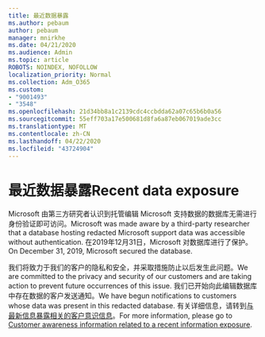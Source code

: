 ```yaml
---
title: 最近数据暴露
ms.author: pebaum
author: pebaum
manager: mnirkhe
ms.date: 04/21/2020
ms.audience: Admin
ms.topic: article
ROBOTS: NOINDEX, NOFOLLOW
localization_priority: Normal
ms.collection: Adm_O365
ms.custom:
- "9001493"
- "3548"
ms.openlocfilehash: 21d34bb8a1c2139cdc4ccbdda62a07c65b6b0a56
ms.sourcegitcommit: 55eff703a17e500681d8fa6a87eb067019ade3cc
ms.translationtype: MT
ms.contentlocale: zh-CN
ms.lasthandoff: 04/22/2020
ms.locfileid: "43724904"
---
```

# <a name="recent-data-exposure"></a><span data-ttu-id="f0463-102">最近数据暴露</span><span class="sxs-lookup"><span data-stu-id="f0463-102">Recent data exposure</span></span>

<span data-ttu-id="f0463-103">Microsoft 由第三方研究者认识到托管编辑 Microsoft 支持数据的数据库无需进行身份验证即可访问。</span><span class="sxs-lookup"><span data-stu-id="f0463-103">Microsoft was made aware by a third-party researcher that a database hosting redacted Microsoft support data was accessible without authentication.</span></span> <span data-ttu-id="f0463-104">在2019年12月31日，Microsoft 对数据库进行了保护。</span><span class="sxs-lookup"><span data-stu-id="f0463-104">On December 31, 2019, Microsoft secured the database.</span></span>

<span data-ttu-id="f0463-105">我们将致力于我们的客户的隐私和安全，并采取措施防止以后发生此问题。</span><span class="sxs-lookup"><span data-stu-id="f0463-105">We are committed to the privacy and security of our customers and are taking action to prevent future occurrences of this issue.</span></span> <span data-ttu-id="f0463-106">我们已开始向此编辑数据库中存在数据的客户发送通知。</span><span class="sxs-lookup"><span data-stu-id="f0463-106">We have begun notifications to customers whose data was present in this redacted database.</span></span> <span data-ttu-id="f0463-107">有关详细信息，请转到[与最新信息暴露相关的客户意识信息](https://aka.ms/privacyinfo)。</span><span class="sxs-lookup"><span data-stu-id="f0463-107">For more information, please go to [Customer awareness information related to a recent information exposure](https://aka.ms/privacyinfo).</span></span>
